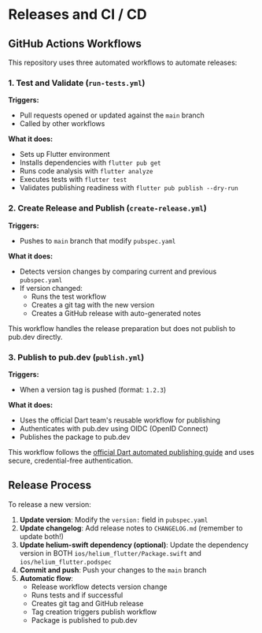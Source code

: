 # Releases and CI / CD

## GitHub Actions Workflows

This repository uses three automated workflows to automate releases:

### 1. Test and Validate (`run-tests.yml`)

**Triggers:**
- Pull requests opened or updated against the `main` branch
- Called by other workflows

**What it does:**
- Sets up Flutter environment
- Installs dependencies with `flutter pub get`
- Runs code analysis with `flutter analyze`
- Executes tests with `flutter test`
- Validates publishing readiness with `flutter pub publish --dry-run`

### 2. Create Release and Publish (`create-release.yml`)

**Triggers:**
- Pushes to `main` branch that modify `pubspec.yaml`

**What it does:**
- Detects version changes by comparing current and previous `pubspec.yaml`
- If version changed:
    - Runs the test workflow
    - Creates a git tag with the new version
    - Creates a GitHub release with auto-generated notes

This workflow handles the release preparation but does not publish to pub.dev directly.

### 3. Publish to pub.dev (`publish.yml`)

**Triggers:**
- When a version tag is pushed (format: `1.2.3`)

**What it does:**
- Uses the official Dart team's reusable workflow for publishing
- Authenticates with pub.dev using OIDC (OpenID Connect)
- Publishes the package to pub.dev

This workflow follows the [official Dart automated publishing guide](https://dart.dev/tools/pub/automated-publishing#publishing-packages-using-github-actions) and uses secure, credential-free authentication.

## Release Process

To release a new version:

1. **Update version**: Modify the `version:` field in `pubspec.yaml`
2. **Update changelog**: Add release notes to `CHANGELOG.md` (remember to update both!)
3. **Update helium-swift dependency (optional)**: Update the dependency version in BOTH `ios/helium_flutter/Package.swift` and `ios/helium_flutter.podspec`
4. **Commit and push**: Push your changes to the `main` branch
5. **Automatic flow**:
    - Release workflow detects version change
    - Runs tests and if successful
    - Creates git tag and GitHub release
    - Tag creation triggers publish workflow
    - Package is published to pub.dev
